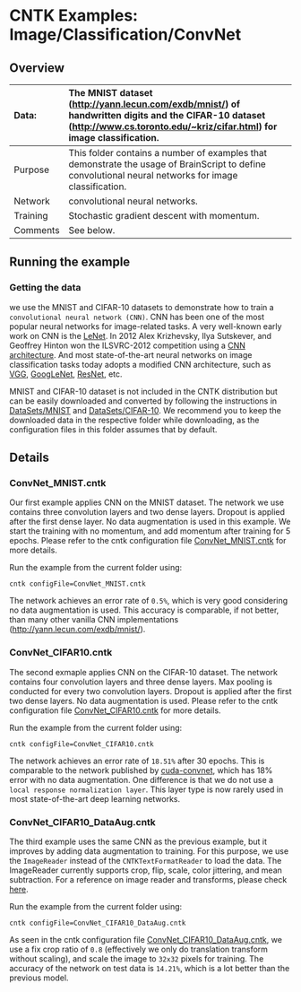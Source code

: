 # CNTK Examples: Image/Classification/ConvNet

## Overview

|Data:     |The MNIST dataset (http://yann.lecun.com/exdb/mnist/) of handwritten digits and the CIFAR-10 dataset (http://www.cs.toronto.edu/~kriz/cifar.html) for image classification.
|:---------|:---
|Purpose   |This folder contains a number of examples that demonstrate the usage of BrainScript to define convolutional neural networks for image classification.
|Network   |convolutional neural networks.
|Training  |Stochastic gradient descent with momentum.
|Comments  |See below.

## Running the example

### Getting the data

we use the MNIST and CIFAR-10 datasets to demonstrate how to train a `convolutional neural network (CNN)`. CNN has been one of the most popular neural networks for image-related tasks. A very well-known early work on CNN is the [LeNet](http://yann.lecun.com/exdb/publis/pdf/lecun-01a.pdf). In 2012 Alex Krizhevsky, Ilya Sutskever, and Geoffrey Hinton won the ILSVRC-2012 competition using a [CNN architecture](https://papers.nips.cc/paper/4824-imagenet-classification-with-deep-convolutional-neural-networks.pdf). And most state-of-the-art neural networks on image classification tasks today adopts a modified CNN architecture, such as [VGG](../VGG), [GoogLeNet](../GoogLeNet), [ResNet](../ResNet), etc.

MNIST and CIFAR-10 dataset is not included in the CNTK distribution but can be easily downloaded and converted by following the instructions in [DataSets/MNIST](../../DataSets/MNIST) and [DataSets/CIFAR-10](../../DataSets/CIFAR-10). We recommend you to keep the downloaded data in the respective folder while downloading, as the configuration files in this folder assumes that by default.

## Details

### ConvNet_MNIST.cntk

Our first example applies CNN on the MNIST dataset. The network we use contains three convolution layers and two dense layers. Dropout is applied after the first dense layer. No data augmentation is used in this example. We start the training with no momentum, and add momentum after training for 5 epochs. Please refer to the cntk configuration file [ConvNet_MNIST.cntk](./ConvNet_MNIST.cntk) for more details.

Run the example from the current folder using:

`cntk configFile=ConvNet_MNIST.cntk`

The network achieves an error rate of `0.5%`, which is very good considering no data augmentation is used. This accuracy is comparable, if not better, than many other vanilla CNN implementations (http://yann.lecun.com/exdb/mnist/).

### ConvNet_CIFAR10.cntk

The second exmaple applies CNN on the CIFAR-10 dataset. The network contains four convolution layers and three dense layers. Max pooling is conducted for every two convolution layers. Dropout is applied after the first two dense layers. No data augmentation is used. Please refer to the cntk configuration file [ConvNet_CIFAR10.cntk](./ConvNet_CIFAR10.cntk) for more details.

Run the example from the current folder using:

`cntk configFile=ConvNet_CIFAR10.cntk`

The network achieves an error rate of `18.51%` after 30 epochs. This is comparable to the network published by [cuda-convnet](https://code.google.com/p/cuda-convnet/), which has 18% error with no data augmentation. One difference is that we do not use a `local response normalization layer`. This layer type is now rarely used in most state-of-the-art deep learning networks.

### ConvNet_CIFAR10_DataAug.cntk

The third example uses the same CNN as the previous example, but it improves by adding data augmentation to training. For this purpose, we use the `ImageReader` instead of the `CNTKTextFormatReader` to load the data. The ImageReader currently supports crop, flip, scale, color jittering, and mean subtraction.
For a reference on image reader and transforms, please check [here](https://github.com/Microsoft/CNTK/wiki/Image-reader).

Run the example from the current folder using:

`cntk configFile=ConvNet_CIFAR10_DataAug.cntk`

As seen in the cntk configuration file [ConvNet_CIFAR10_DataAug.cntk](./ConvNet_CIFAR10_DataAug.cntk), we use a fix crop ratio of `0.8` (effectively we only do translation transform without scaling), and scale the image to `32x32` pixels for training. The accuracy of the network on test data is `14.21%`, which is a lot better than the previous model.
